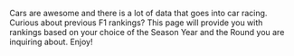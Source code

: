 Cars are awesome and there is a lot of data that goes into car racing. Curious about previous F1 rankings? This page will provide you with rankings based on your choice of the Season Year and the Round you are inquiring about. Enjoy!